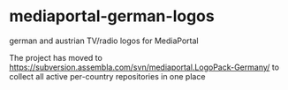 # mediaportal-german-logos
german and austrian TV/radio logos for MediaPortal

The project has moved to https://subversion.assembla.com/svn/mediaportal.LogoPack-Germany/ to collect all active per-country repositories in one place
